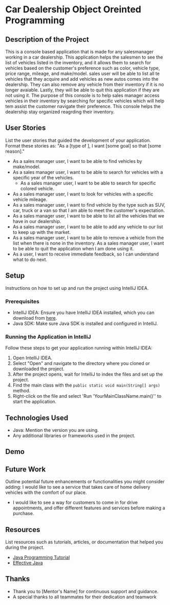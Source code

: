 # Car Dealership Object Oreinted Programming
## Description of the Project
This is a console based application that is made for any salesmanager working in a car dealership. This application helps the salesmen to see the list of vehicles listed in the inventory, and it allows them to search for vehicles based on the customer's preference such as color, vehicle type, price range, mileage, and make/model.  sales user will be able to list all te  vehicles that they acquire and add vehicles as new autos comes into the dealership. They can also remove any vehicle from their inventory if it is no longer avaiable. Lastly, they will be able to quit this application if they are not using it. The purpose of this console is to help sales manager access vehicles in their inventory by searching for specific vehicles which will help tem assist the customer navigate their preference. This console helps the dealership stay organized reagrding their inventory. 

## User Stories
List the user stories that guided the development of your application. Format these stories as: "As a [type of ], I want [some goal] so that [some reason]."
- As a sales manager user, I want to be able to find vehicles by make/model.
- As a sales manager user, I want to be able to search for vehicles with a specific year of the vehicles.
  - As a sales manager user, I want to be able to search for specific colored vehicle.
- As a sales manager user, I want to look for vehicles with a specific vehicle mileage. 
- As a sales manager user, I want to find vehicle by the type such as SUV, car, truck or a van so that I am able to meet the customer's expectation. 
- As a sales manager user, I want to be able to list all the vehicles that we have in our dealership. 
- As a sales manager user, I want to be able to add any vehicle  to our list to keep up with the market. 
- As a sales manager user, I want to be able to remove a vehicle from the list when there is none in the inventory.
As a sales manager user, I want to be able to quit the application  when I am done using it.
- As a user, I want to receive immediate feedback, so I can understand what to do next.
## Setup
Instructions on how to set up and run the project using IntelliJ IDEA.
### Prerequisites
- IntelliJ IDEA: Ensure you have IntelliJ IDEA installed, which you can download from [here](https://www.jetbrains.com/idea/download/).
- Java SDK: Make sure Java SDK is installed and configured in IntelliJ.
### Running the Application in IntelliJ
Follow these steps to get your application running within IntelliJ IDEA:
1. Open IntelliJ IDEA.
2. Select "Open" and navigate to the directory where you cloned or downloaded the project.
3. After the project opens, wait for IntelliJ to index the files and set up the project.
4. Find the main class with the `public static void main(String[] args)` method.
5. Right-click on the file and select 'Run 'YourMainClassName.main()'' to start the application.
## Technologies Used
- Java: Mention the version you are using.
- Any additional libraries or frameworks used in the project.
## Demo

## Future Work
Outline potential future enhancements or functionalities you might consider adding:
I would like to see a service that takes care of home delivery vehicles with the comfort of our place. 
- I would like to see a way for customers to come in for drive appointments, and offer different features and services before making a purchase. 
## Resources
List resources such as tutorials, articles, or documentation that helped you during the project.
- [Java Programming Tutorial](https://www.example.com)
- [Effective Java](https://www.example.com)

## Thanks
- Thank you to [Mentor's Name] for continuous support and guidance.
- A special thanks to all teammates for their dedication and teamwork
